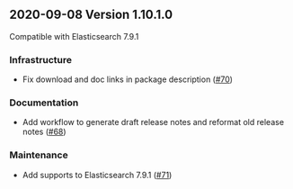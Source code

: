 ## 2020-09-08 Version 1.10.1.0

Compatible with Elasticsearch 7.9.1

### Infrastructure
* Fix download and doc links in package description ([#70](https://github.com/opendistro-for-elasticsearch/job-scheduler/pull/70))

### Documentation
* Add workflow to generate draft release notes and reformat old release notes ([#68](https://github.com/opendistro-for-elasticsearch/job-scheduler/pull/68))

### Maintenance
* Add supports to Elasticsearch 7.9.1 ([#71](https://github.com/opendistro-for-elasticsearch/job-scheduler/pull/71))
